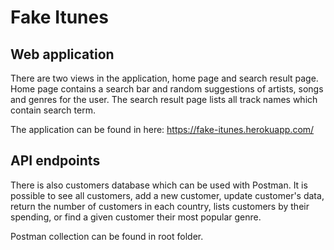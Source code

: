 # Fake Itunes

## Web application

There are two views in the application, home page and search result page. Home page 
contains a search bar and random suggestions of artists, songs and genres for the user.
The search result page lists all track names which contain search term. 

The application can be found in here: https://fake-itunes.herokuapp.com/

## API endpoints

There is also customers database which can be used with Postman. It is possible to
see all customers, add a new customer, update customer's data, return the number of
customers in each country, lists customers by their spending, or find a given
customer their most popular genre.

Postman collection can be found in root folder.



